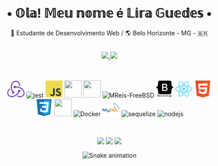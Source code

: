 
<div align="center">
  <h1> • 𝕆𝕝𝕒! 𝕄𝕖𝕦 𝕟𝕠𝕞𝕖 é 𝕃𝕚𝕣𝕒 𝔾𝕦𝕖𝕕𝕖𝕤 • </h1>
🔭  Estudante de Desenvolvimento Web / 🌎 Belo Horizonte - MG - 🇧🇷
</div>

  ##

  <div align="center">
  <a href="https://github.com/Lira-guedes">
    <img height="150em" src="https://github-readme-stats.vercel.app/api/top-langs/?username=Lira-guedes&theme=dracula&hide_border=false&&layout=compact"/>
    <img height="150em" src="https://github-readme-stats.vercel.app/api?username=Lira-guedes&count_private=true&include_all_commits=true&show_icons=true&theme=dracula&hide_border=false&show_owner=true"/>
  </a>
</div>

 ##
  
<div align="center" ><br>
  <img  src="https://raw.githubusercontent.com/devicons/devicon/master/icons/redux/redux-original.svg" alt="redux" width="40" height="40"/>
<!--   <img  src="https://raw.githubusercontent.com/devicons/devicon/master/icons/linux/linux-original.svg" alt="linux" width="40" height="40"/>-->
  <img  src="https://www.vectorlogo.zone/logos/jestjsio/jestjsio-icon.svg" alt="jest" width="40" height="40"/> 
  <img  src="https://raw.githubusercontent.com/devicons/devicon/master/icons/javascript/javascript-original.svg" alt="javascript" width="40" height="40"/>
  <img height="40" width="40" src="https://www.vectorlogo.zone/logos/figma/figma-icon.svg">
  <img  height="40" width="40" src="https://cdn.jsdelivr.net/gh/devicons/devicon/icons/git/git-plain.svg">
  <img alt="MReis-FreeBSD" height="40" width="38" src="https://raw.githubusercontent.com/gilbarbara/logos/main/logos/freebsd.svg">
  <img  src="https://raw.githubusercontent.com/devicons/devicon/master/icons/bootstrap/bootstrap-plain-wordmark.svg" alt="bootstrap" width="40" height="40"/>
  <img  alt="Rafa-React" height="40" width="40" src="https://raw.githubusercontent.com/devicons/devicon/master/icons/react/react-original.svg">
  <img  alt="Rafa-HTML" height="40" width="40" src="https://raw.githubusercontent.com/devicons/devicon/master/icons/html5/html5-original.svg">
  <img  alt="Rafa-CSS"  height="40" width="40" src="https://raw.githubusercontent.com/devicons/devicon/master/icons/css3/css3-original.svg">
  <img  height="40" width="40" src="https://testing-library.com/img/octopus-128x128.png">
  <img alt="Docker" height="40" width="40" src="https://cdn-icons-png.flaticon.com/512/919/919853.png">
  <img alt="MySQL" height="40" width="40" src="https://raw.githubusercontent.com/devicons/devicon/master/icons/mysql/mysql-original-wordmark.svg">
  <img alt="sequelize" height="40" width="40" src="https://www.svgrepo.com/show/354333/sequelize.svg">
  <img alt="nodejs" height="40" width="40" src="https://cdn.worldvectorlogo.com/logos/nodejs-icon.svg">
</div>

##

 <div align="center" ><br>
    <a href="https://www.instagram.com/lira_guedes/" target="_blank">
      <img src="https://img.shields.io/badge/-Instagram-%23E4405F?style=for-the-badge&logo=instagram&logoColor=white" target="_blank"></a>
<!--  <a href="" target="_blank">
   <img src="https://img.shields.io/badge/Discord-7289DA?style=for-the-badge&logo=discord&logoColor=white" target="_blank"></a>  -->
  <a href = "mailto:liracrg@gemail.com">
    <img src="https://img.shields.io/badge/-Gmail-%23333?style=for-the-badge&logo=gmail&logoColor=white" target="_blank"></a>
  <a href="https://www.linkedin.com/in/lira-raj%C3%A3o-guedes-146122196/" target="_blank">
    <img src="https://img.shields.io/badge/-LinkedIn-%230077B5?style=for-the-badge&logo=linkedin&logoColor=white" target="_blank"></a> 

   ![Snake animation](https://github.com/danielbped/danielbped/blob/output/github-contribution-grid-snake.svg)

 </div>
